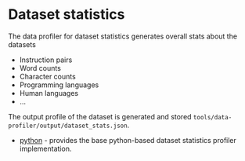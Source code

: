# Dataset statistics 
The data profiler for dataset statistics generates overall stats about the datasets
* Instruction pairs
* Word counts
* Character counts
* Programming languages
* Human languages
* …

The output profile of the dataset is generated and stored `tools/data-profiler/output/dataset_stats.json`.
* [python](python/README.md) - provides the base python-based dataset statistics profiler
implementation.
